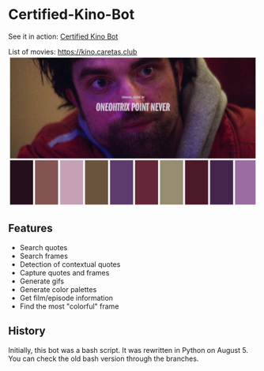 # Certified-Kino-Bot
See it in action: [Certified Kino Bot](https://www.facebook.com/certifiedkino/)

List of movies: https://kino.caretas.club
![alt text](result.png)

## Features
* Search quotes
* Search frames
* Detection of contextual quotes
* Capture quotes and frames
* Generate gifs
* Generate color palettes
* Get film/episode information
* Find the most "colorful" frame


## History
Initially, this bot was a bash script. It was rewritten in Python on August 5. You can check the old bash version through the branches.
